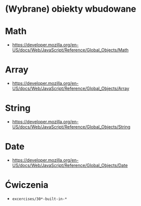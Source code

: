 (Wybrane) obiekty wbudowane
===========================

# Math

- https://developer.mozilla.org/en-US/docs/Web/JavaScript/Reference/Global_Objects/Math

# Array

- https://developer.mozilla.org/en-US/docs/Web/JavaScript/Reference/Global_Objects/Array

# String

- https://developer.mozilla.org/en-US/docs/Web/JavaScript/Reference/Global_Objects/String

# Date

- https://developer.mozilla.org/en-US/docs/Web/JavaScript/Reference/Global_Objects/Date

# Ćwiczenia

- `excercises/30*-built-in-*`
  
